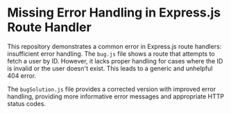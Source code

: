 # Missing Error Handling in Express.js Route Handler

This repository demonstrates a common error in Express.js route handlers: insufficient error handling.  The `bug.js` file shows a route that attempts to fetch a user by ID. However, it lacks proper handling for cases where the ID is invalid or the user doesn't exist. This leads to a generic and unhelpful 404 error.

The `bugSolution.js` file provides a corrected version with improved error handling, providing more informative error messages and appropriate HTTP status codes.